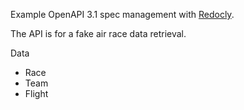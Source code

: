 Example OpenAPI 3.1 spec management with [Redocly](https://redoc.ly/).

The API is for a fake air race data retrieval.

Data
- Race
- Team
- Flight
